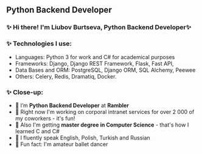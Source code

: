 ##  Python Backend Developer

### ✨ Hi there! I'm Liubov Burtseva, Python Backend Developer✨ 

### ✨ Technologies I use: 
- Languages: Python 3 for work and C# for academical purposes
- Frameworks: Django, Django REST Framework, Flask, Fast API, 
- Data Bases and ORM: PostgreSQL, Django ORM, SQL Alchemy, Peewee
- Others: Celery, Redis, Dramatiq, Docker.

### ✨ Close-up:

- 🌱 I’m **Python Backend Developer** at **Rambler**
- 🌱 Right now I'm working on corporal intranet services for over 2 000 of my coworkers - it's fun!
- 🌱 Also I'm getting **master degree in Computer Science** - that's how I learned C and C#
- 🌱 I fluently speak English, Polish, Turkish and Russian
- 🌱 Fun fact: I'm amateur ballet dancer
